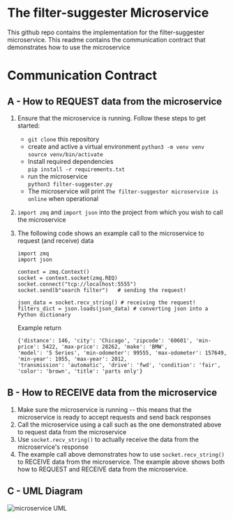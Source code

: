 # The filter-suggester Microservice
This github repo contains the implementation for the filter-suggester microservice. This readme contains the
communication contract that demonstrates how to use the microservice

# Communication Contract

## A - How to REQUEST data from the microservice

1. Ensure that the microservice is running. Follow these steps to get started:
    - `git clone` this repository
    - create and active a virtual environment
      `python3 -m venv venv`\
      `source venv/bin/activate`
    - Install required dependencies\
      `pip install -r requirements.txt`
    - run the microservice\
    `python3 filter-suggester.py`
    - The microservice will print `The filter-suggestor microservice is online` when operational
      
2. `import zmq` and `import json` into the project from which you wish to call the microservice
3. The following code shows an example call to the microservice to request (and receive) data
    ```
    import zmq
    import json
    
    context = zmq.Context()
    socket = context.socket(zmq.REQ)
    socket.connect("tcp://localhost:5555")
    socket.send(b"search filter")   # sending the request!
    
    json_data = socket.recv_string() # receiving the request!
    filters_dict = json.loads(json_data) # converting json into a Python dictionary
    ```
    Example return
    ```
   {'distance': 146, 'city': 'Chicago', 'zipcode': '60601', 'min-price': 5422, 'max-price': 28262, 'make': 'BMW', 
   'model': '5 Series', 'min-odometer': 99555, 'max-odometer': 157649, 'min-year': 1955, 'max-year': 2012, 
   'transmission': 'automatic', 'drive': 'fwd', 'condition': 'fair', 'color': 'brown', 'title': 'parts only'}

    ```

## B - How to RECEIVE data from the microservice
1. Make sure the microservice is running -- this means that the microservice is ready to accept requests and send back responses
2. Call the microservice using a call such as the one demonstrated above to request data from the microservice
3. Use `socket.recv_string()` to actually receive the data from the microservice's response
4. The example call above demonstrates how to use `socket.recv_string()` to RECEIVE data from the microservice. 
   The example above shows both how to REQUEST and RECEIVE data from the microservice.


## C - UML Diagram
![microservice UML](https://github.com/neilnautiyal/cs361-microservice/assets/75712709/4586234f-99b5-4883-b84d-f89992e350ba)
